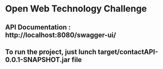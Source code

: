# Open Web Technology Challenge

## API Documentation : http://localhost:8080/swagger-ui/

## To run the project, just lunch target/contactAPI-0.0.1-SNAPSHOT.jar file